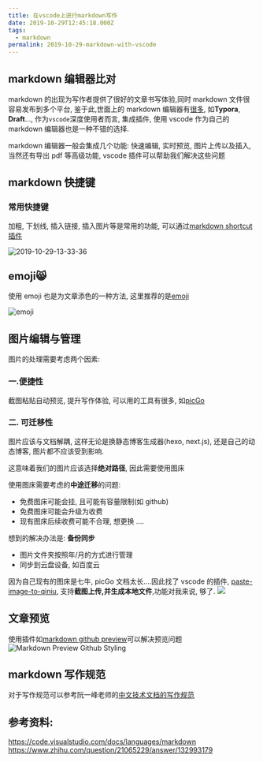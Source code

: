 ```yaml
---
title: 在vscode上进行markdown写作
date: 2019-10-29T12:45:18.000Z
tags:
  - markdown
permalink: 2019-10-29-markdown-with-vscode
---
```


## markdown 编辑器比对

markdown 的出现为写作者提供了很好的文章书写体验,同时 markdown 文件很容易发布到多个平台, 鉴于此,世面上的 markdown 编辑器有[很多](https://zhuanlan.zhihu.com/p/69210764), 如**Typora**, **Draft**..., 作为`vscode`深度使用者而言, 集成插件, 使用 vscode 作为自己的 markdown 编辑器也是一种不错的选择.

markdown 编辑器一般会集成几个功能: 快速编辑, 实时预览, 图片上传以及插入, 当然还有导出 pdf 等高级功能, vscode 插件可以帮助我们解决这些问题

## markdown 快捷键

### 常用快捷键

加粗, 下划线, 插入链接, 插入图片等是常用的功能, 可以通过[markdown shortcut 插件](https://marketplace.visualstudio.com/items?itemName=mdickin.markdown-shortcuts)

![2019-10-29-13-33-36](http://blog.chenxiaoyao.cn/image/2019/10/2019-10-29-13-33-36.png)

## emoji😸

使用 emoji 也是为文章添色的一种方法, 这里推荐的是[emoji](https://github.com/Perkovec/Emoji.git)

![emoji](https://github.com/Perkovec/Emoji/raw/master/example.gif)

## 图片编辑与管理

图片的处理需要考虑两个因素:

### 一.便捷性

截图粘贴自动预览, 提升写作体验, 可以用的工具有很多, 如[picGo](https://picgo.github.io/PicGo-Doc/zh/)

### 二. 可迁移性

图片应该与文档解耦, 这样无论是换静态博客生成器(hexo, next.js), 还是自己的动态博客, 图片都不应该受到影响.

这意味着我们的图片应该选择**绝对路径**, 因此需要使用图床

使用图床需要考虑的**中途迁移**的问题:

- 免费图床可能会挂, 且可能有容量限制(如 github)
- 免费图床可能会升级为收费
- 现有图床后续收费可能不合理, 想更换
  ....

想到的解决办法是: **备份同步**

- 图片文件夹按照年/月的方式进行管理
- 同步到云盘设备, 如百度云

因为自己现有的图床是七牛, picGo 文档太长....因此找了 vscode 的插件, [paste-image-to-qiniu](https://marketplace.visualstudio.com/items?itemName=favers.paste-image-to-qiniu), 支持**截图上传,并生成本地文件**,功能对我来说, 够了.
![](https://github.com/favers/vscode-qiniu-upload-image/raw/master/screenshot/screenshot.gif)

## 文章预览

使用插件如[markdown github preview](https://marketplace.visualstudio.com/items?itemName=bierner.markdown-preview-github-styles)可以解决预览问题
![Markdown Preview Github Styling](https://github.com/mjbvz/vscode-github-markdown-preview-style/raw/master/docs/example.png)

## markdown 写作规范

对于写作规范可以参考阮一峰老师的[中文技术文档的写作规范](https://github.com/ruanyf/document-style-guide)

## 参考资料:

https://code.visualstudio.com/docs/languages/markdown
https://www.zhihu.com/question/21065229/answer/132993179
